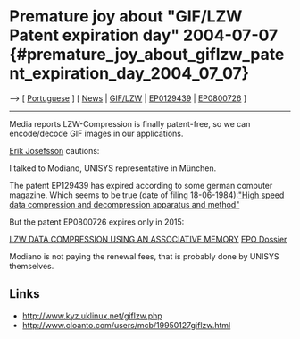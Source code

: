 # Premature joy about \"GIF/LZW Patent expiration day\" 2004-07-07 {#premature_joy_about_giflzw_patent_expiration_day_2004_07_07}

\--\> \[ [ Portuguese](Unisys040707Pt "wikilink") \] \[ [
News](SwpatcninoEn "wikilink") \| [ GIF/LZW](SwxaiGifLzwEn "wikilink")
\|
[EP0129439](http://swpat.ffii.org/patents/txt/ep/0129/439/ "wikilink")
\|
[EP0800726](http://swpat.ffii.org/patents/txt/ep/0800/726/ "wikilink")
\]

------------------------------------------------------------------------

Media reports LZW-Compression is finally patent-free, so we can
encode/decode GIF images in our applications.

[ Erik Josefsson](ErikJosefssonEn "wikilink") cautions:

I talked to Modiano, UNISYS representative in München.

The patent EP129439 has expired according to some german computer
magazine. Which seems to be true (date of filing 18-06-1984):[\"High
speed data compression and decompression apparatus and
method\"](http://register.epoline.org/espacenet/regviewer?AP=EP19840304111 "wikilink")

But the patent EP0800726 expires only in 2015:

[LZW DATA COMPRESSION USING AN ASSOCIATIVE
MEMORY](http://register.epoline.org/espacenet/regviewer?AP=EP19950943914 "wikilink")
[EPO
Dossier](http://ofi.epoline.org/view/GetDossier?dosnum=95943914?=en# "wikilink")

Modiano is not paying the renewal fees, that is probably done by UNISYS
themselves.

## Links

-   <http://www.kyz.uklinux.net/giflzw.php>
-   <http://www.cloanto.com/users/mcb/19950127giflzw.html>
